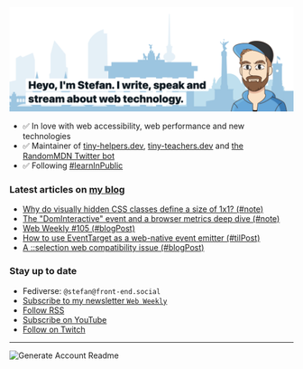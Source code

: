 <img alt="Heyo, I'm Stefan. I write and speak about web technology." src="https://raw.githubusercontent.com/stefanjudis/stefanjudis/main/screenshot.png">

- ✅ In love with web accessibility, web performance and new technologies
- ✅ Maintainer of [tiny-helpers.dev](https://tiny-helpers.dev), [tiny-teachers.dev](https://tiny-teachers.dev/) and [the RandomMDN Twitter bot](https://twitter.com/randomMDN)
- ✅ Following [#learnInPublic](https://www.stefanjudis.com/today-i-learned/)
### Latest articles on [my blog](https://www.stefanjudis.com)

<!-- BLOG-POST-LIST:START -->
- [Why do visually hidden CSS classes define a size of 1x1? &lpar;#note&rpar;](https://www.stefanjudis.com/notes/why-do-visually-hidden-css-classes-define-a-size-of-1x1/)
- [The &quot;DomInteractive&quot; event and a browser metrics deep dive &lpar;#note&rpar;](https://www.stefanjudis.com/notes/the-dominteractive-event-and-a-browser-metrics-deep-dive/)
- [Web Weekly #105 &lpar;#blogPost&rpar;](https://www.stefanjudis.com/blog/web-weekly-105/)
- [How to use EventTarget as a web-native event emitter &lpar;#tilPost&rpar;](https://www.stefanjudis.com/today-i-learned/how-to-use-eventtarget-as-a-web-native-event-emitter/)
- [A ::selection web compatibility issue &lpar;#blogPost&rpar;](https://www.stefanjudis.com/blog/a-selection-web-compatibility-issue/)
<!-- BLOG-POST-LIST:END -->

### Stay up to date

- Fediverse: `@stefan@front-end.social`
- [Subscribe to my newsletter `Web Weekly`](https://webweekly.email/)
- [Follow RSS](https://www.stefanjudis.com/feeds/)
- [Subscribe on YouTube](https://youtube.com/c/stefanjudis)
- [Follow on Twitch](https://www.twitch.tv/stefanjudis)

---

![Generate Account Readme](https://github.com/stefanjudis/stefanjudis/workflows/Generate%20Account%20Readme/badge.svg)
